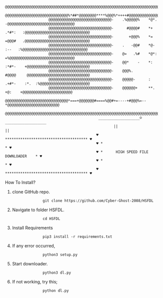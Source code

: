 
                        @@@@@@@@@@@@@@@@@@@@@@@@@@@@@@@@@@@@@@@@@@@@@@@@@@@@@@@@@@@@@@@@@@@@@@@@@@@@@@@@@@@@@@@@@@
                        @@@@@@@@@@@@@@@@@@@@@@@@@@@@@%*##*@@@@@@@@****%@@@%*++++#@@@@@@@@@@@@@@@@@@@@@@@@@@@@@@@@@
                        @@@@@@@@@@@@@@@@@@@@@@@@@@@@@-    .%@@@@@%    *@*.        -@@@@@@@@@@@@@@@@@@@@@@@@@@@@@@@
                        @@@@@@@@@@@@@@@@@@@@@@@@@@@@@-      #@@@@#    *+   .*#*:   :@@@@@@@@@@@@@@@@@@@@@@@@@@@@@@
                        @@@@@@@@@@@@@@@@@@@@@@@@@@@@@-       +@@@%    *=   =@@@#   .@@@@@@@@@@@@@@@@@@@@@@@@@@@@@@
                        @@@@@@@@@@@@@@@@@@@@@@@@@@@@@-    .   -@@#    *@-   :--   :%@@@@@@@@@@@@@@@@@@@@@@@@@@@@@@
                        @@@@@@@@@@@@@@@@@@@@@@@@@@@@@-    @=   .%#    *@*:        =%@@@@@@@@@@@@@@@@@@@@@@@@@@@@@@
                        @@@@@@@@@@@@@@@@@@@@@@@@@@@@@-    @@*    -    *:   :*#*-    +@@@@@@@@@@@@@@@@@@@@@@@@@@@@@
                        @@@@@@@@@@@@@@@@@@@@@@@@@@@@@-    @@@%.            #@@@@     @@@@@@@@@@@@@@@@@@@@@@@@@@@@@
                        @@@@@@@@@@@@@@@@@@@@@@@@@@@@@-    @@@@@-      :    .+#*-    :*.  :%@@@@@@@@@@@@@@@@@@@@@@@
                        @@@@@@@@@@@@@@@@@@@@@@@@@@@@@-    @@@@@@+     **.          +@:    +@@@@@@@@@@@@@@@@@@@@@@@
                        @@@@@@@@@@@@@@@@@@@@@@@@@@@@@*===+@@@@@@@#====%@@#+=----+#@@@%=--*@@@@@@@@@@@@@@@@@@@@@@@@
                        @@@@@@@@@@@@@@@@@@@@@@@@@@@@@@@@@@@@@@@@@@@@@@@@@@@@@@@@@@@@@@@@@@@@@@@@@@@@@@@@@@@@@@@@@@
                                               ___________________☺___________________
                                                      ||                    ||
                                              ♥ ************************************** ♥
                                              ♥ *                                    * ♥
                                              ♥ *      HIGH SPEED FILE DOWNLOADER    * ♥
                                              ♥ *                                    * ♥
                                              ♥ ************************************** ♥

How To Install?

1. clone GitHub repo.

                     git clone https://github.com/Cyber-Ghost-2008/HSFDL

2. Navigate to folder HSFDL. 

                     cd HSFDL

3. Install Requirements

                     pip3 install -r requirements.txt

4. If any error occurred,
 
                     python3 setup.py

4. Start downloader.

                     python3 dl.py

5. If not working, try this;

                     python dl.py
